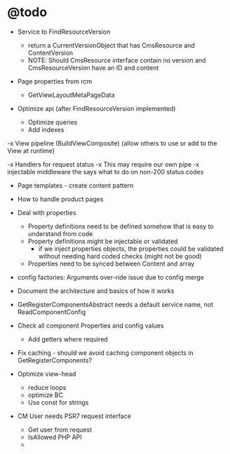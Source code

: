 @todo
=====

- Service to FindResourceVersion
    - return a CurrentVersionObject that has CmsResource and ContentVersion
    - NOTE: Should CmsResource interface contain no version and CmsResourceVersion have an ID and content

- Page properties from rcm
    - GetViewLayoutMetaPageData
    
- Optimize api (after FindResourceVersion implemented)
    - Optimize queries
    - Add indexes
    
-x View pipeline (BuildViewComposite) (allow others to use or add to the View at runtime)

-x Handlers for request status
    -x This may require our own pipe
    -x injectable middleware the says what to do on non-200 status codes
    
- Page templates - create content pattern

- How to handle product pages
    
- Deal with properties
    - Property definitions need to be defined somehow that is easy to understand from code
    - Property definitions might be injectable or validated
        - if we inject properties objects, the properties could be validated without needing hard coded checks (might not be good)
    - Properties need to be synced between Content and array

- config factories: Arguments over-ride issue due to config merge

- Document the architecture and basics of how it works

- GetRegisterComponentsAbstract needs a default service name, not ReadComponentConfig

- Check all component Properties and config values
    - Add getters where required

- Fix caching - should we avoid caching component objects in GetRegisterComponents?

- Optimize view-head
    - reduce loops
    - optimize BC
    - Use const for strings
    
- CM User needs PSR7 request interface
    - Get user from request
    - IsAllowed PHP API
    -
